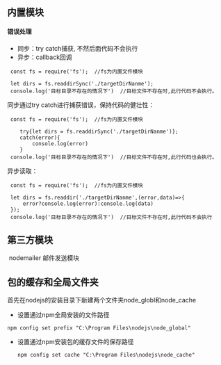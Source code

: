 ## 内置模块
 #### 错误处理
 * 同步：try catch捕获, 不然后面代码不会执行
 * 异步：callback回调


``` 
 const fs = require('fs');  //fs为内置文件模块

 let dirs = fs.readdirSync('./targetDirNanme');
 console.log('目标目录不存在的情况下')  //目标文件不存在时,此行代码不会执行。
```

 同步通过try catch进行捕获错误，保持代码的健壮性：


``` 
 const fs = require('fs');  //fs为内置文件模块

    try{let dirs = fs.readdirSync('./targetDirNanme')};
    catch(error){
        console.log(error)
    }
 console.log('目标目录不存在的情况下')  //目标文件不存在时,此行代码也会执行。
```

 异步读取：


``` 
 const fs = require('fs');  //fs为内置文件模块

 let dirs = fs.readdir('./targetDirNanme',(error,data)=>{
     error?console.log(error):console.log(data)
 });
 console.log('目标目录不存在的情况下')  //目标文件不存在时,此行代码不会执行
```

 ## 第三方模块

​	nodemailer 邮件发送模块

## 包的缓存和全局文件夹

 首先在nodejs的安装目录下新建两个文件夹node_globl和node_cache

-  设置通过npm全局安装的文件路径

  ```
  npm config set prefix "C:\Program Files\nodejs\node_global"
  ```

- 设置通过npm安装包的缓存文件的保存路径

  ```
  npm config set cache "C:\Program Files\nodejs\node_cache"
  ```

  
